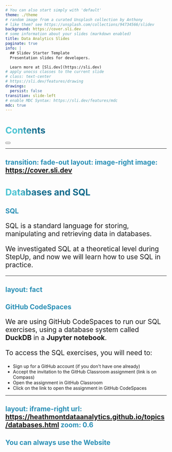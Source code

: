 ```yaml
---
# You can also start simply with 'default'
theme: ./theme
# random image from a curated Unsplash collection by Anthony
# like them? see https://unsplash.com/collections/94734566/slidev
background: https://cover.sli.dev
# some information about your slides (markdown enabled)
title: Data Analytics Slides
paginate: true
info: |
  ## Slidev Starter Template
  Presentation slides for developers.

  Learn more at [Sli.dev](https://sli.dev)
# apply unocss classes to the current slide
# class: text-center
# https://sli.dev/features/drawing
drawings:
  persist: false
transition: slide-left
# enable MDC Syntax: https://sli.dev/features/mdc
mdc: true
---
```


# Contents

<Toc minDept=1 maxDepth=1 columns=2 />


<div class="abs-br m-6 text-xl">
  <button @click="$slidev.nav.openInEditor" title="Open in Editor" class="slidev-icon-btn">
    <carbon:edit />
  </button>
</div>

---
transition: fade-out
layout: image-right
image: https://cover.sli.dev
---

# Databases and SQL

## SQL

SQL is a standard language for storing, manipulating and retrieving data in databases.

We investigated SQL at a theoretical level during StepUp, and now we will learn how to use SQL in practice.

<!--
You can have `style` tag in markdown to override the style for the current page.
Learn more: https://sli.dev/features/slide-scope-style
-->

<style>
h1 {
  background-color: #2B90B6;
  background-image: linear-gradient(45deg, #4EC5D4 10%, #146b8c 20%);
  background-size: 100%;
  -webkit-background-clip: text;
  -moz-background-clip: text;
  -webkit-text-fill-color: transparent;
  -moz-text-fill-color: transparent;
}

h2 {
  color: #2B90B6;
  font-weight: bold;
}

  p{
    font-size: 150%;
    line-height: 1.2em;
  }
</style>

---
layout: fact
---

## GitHub CodeSpaces

We are using GitHub CodeSpaces to run our SQL exercises, using a database system called **DuckDB** in a **Jupyter notebook**. 

To access the SQL exercises, you will need to:

- Sign up for a GitHub account (if you don't have one already)
- Accept the invitation to the GitHub Classroom assignment (link is on Compass)
- Open the assignment in GitHub Classroom
- Click on the link to open the assignment in GitHub CodeSpaces

---
layout: iframe-right
url: https://heathmontdataanalytics.github.io/topics/databases.html
zoom: 0.6
---

## You can always use the Website
